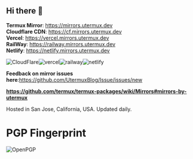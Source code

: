 ## Hi there 👋

**Termux Mirror**: https://mirrors.utermux.dev  
**Cloudflare CDN**: https://cf.mirrors.utermux.dev  
**Vercel**: https://vercel.mirrors.utermux.dev   
**RailWay**: https://railway.mirrors.utermux.dev   
**Netlify**: https://netlify.mirrors.utermux.dev  

![CloudFlare](https://avatars.githubusercontent.com/u/314135?s=100&v=4)![vercel](https://avatars.githubusercontent.com/u/14985020?s=100&v=4)![railway](https://avatars.githubusercontent.com/u/66716858?s=100&v=4)![netlify](https://avatars.githubusercontent.com/u/7892489?s=100&v=4)

**Feedback on mirror issues here**:https://github.com/UtermuxBlog/Issue/issues/new  

**https://github.com/termux/termux-packages/wiki/Mirrors#mirrors-by-utermux**

Hosted in San Jose, California, USA. Updated daily.

# PGP Fingerprint

![OpenPGP](https://keys.openpgp.org/vks/v1/by-fingerprint/0232FF43805EB9C557B6EF43CAABE459FE4A7128)
